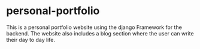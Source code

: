 # personal-portfolio

This is a personal portfolio website using the django Framework for the backend. The website also includes a blog section where the user can write their day to day life.
